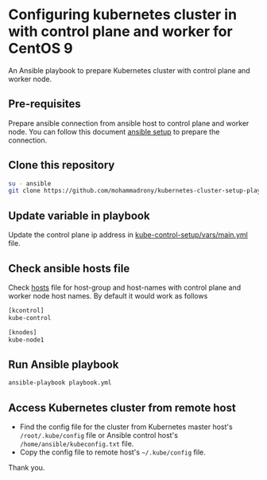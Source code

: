 # Configuring kubernetes cluster in with control plane and worker for CentOS 9

An Ansible playbook to prepare Kubernetes cluster with control plane and worker node.

## Pre-requisites

Prepare ansible connection from ansible host to control plane and worker node. You can follow this document [ansible setup](./pre-requisites/Ansible-setup-in-CentOS-9.md) to prepare the connection.

## Clone this repository

```bash
su - ansible
git clone https://github.com/mohammadrony/kubernetes-cluster-setup-playbook.git
```

## Update variable in playbook

Update the control plane ip address in [kube-control-setup/vars/main.yml](./kube-control-setup/vars/main.yml) file.

## Check ansible hosts file

Check [hosts](./hosts) file for host-group and host-names with control plane and worker node host names. By default it would work as follows

```bash
[kcontrol]
kube-control

[knodes]
kube-node1
```

## Run Ansible playbook

```bash
ansible-playbook playbook.yml
```

## Access Kubernetes cluster from remote host

- Find the config file for the cluster from Kubernetes master host's `/root/.kube/config` file or Ansible control host's `/home/ansible/kubeconfig.txt` file.
- Copy the config file to remote host's `~/.kube/config` file.

Thank you.
